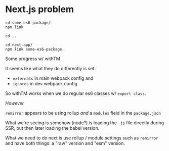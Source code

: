 # Next.js problem

```
cd some-es6-package/
npm link

cd ..

cd next-app/
npm link some-es6-package
```

Some progress w/ withTM

It seems like what they do differently is set:

- `externals` in main webpack config and
- `ignores` in dev webpack config

So withTM works when we do regular es6 classes w/ `export class`.

_However_

`remirror` appears to be using rollup _and_ a `modules` field in the `package.json`

What we're seeing is somehow (node?) is loading the `.js` file directly during SSR, but then later loading the babel version.

What we need to do next is use rollup / module settings such as `remirror` and have both things: a "raw" version and "esm" version.
